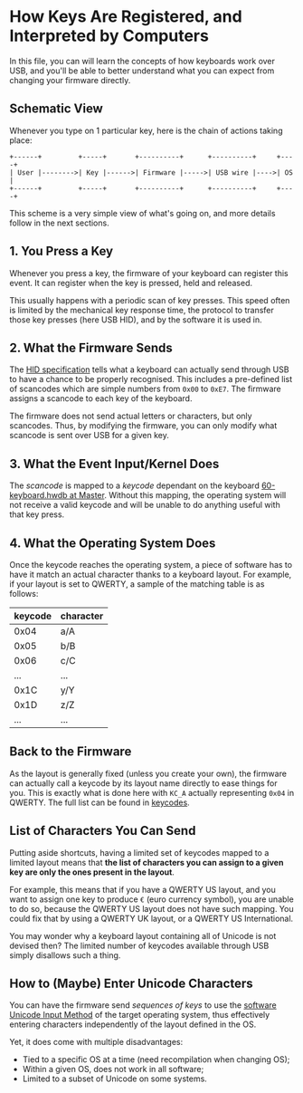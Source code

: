 # How Keys Are Registered, and Interpreted by Computers

In this file, you can will learn the concepts of how keyboards work over USB,
and you'll be able to better understand what you can expect from changing your
firmware directly.

## Schematic View

Whenever you type on 1 particular key, here is the chain of actions taking
place:

``` text
+------+         +-----+       +----------+      +----------+     +----+
| User |-------->| Key |------>| Firmware |----->| USB wire |---->| OS |
+------+         +-----+       +----------+      +----------+     +----+
```

This scheme is a very simple view of what's going on, and more details follow
in the next sections.

## 1. You Press a Key

Whenever you press a key, the firmware of your keyboard can register this event.
It can register when the key is pressed, held and released.

This usually happens with a periodic scan of key presses. This speed often is limited by the mechanical key response time, the protocol to transfer those key presses (here USB HID), and by the software it is used in.

## 2. What the Firmware Sends

The [HID specification](https://www.usb.org/sites/default/files/documents/hut1_12v2.pdf) tells what a keyboard can actually send through USB to have a chance to be properly recognised. This includes a pre-defined list of scancodes which are simple numbers from `0x00` to `0xE7`. The firmware assigns a scancode to each key of the keyboard.

The firmware does not send actual letters or characters, but only scancodes.
Thus, by modifying the firmware, you can only modify what scancode is sent over
USB for a given key.

## 3. What the Event Input/Kernel Does

The *scancode* is mapped to a *keycode* dependant on the keyboard [60-keyboard.hwdb at Master](https://github.com/systemd/systemd/blob/master/hwdb/60-keyboard.hwdb). Without this mapping, the operating system will not receive a valid keycode and will be unable to do anything useful with that key press.

## 4. What the Operating System Does

Once the keycode reaches the operating system, a piece of software has to have
it match an actual character thanks to a keyboard layout. For example, if your
layout is set to QWERTY, a sample of the matching table is as follows:

| keycode | character |
|---------|-----------|
| 0x04 | a/A |
| 0x05 | b/B |
| 0x06 | c/C |
| ... | ... |
| 0x1C | y/Y |
| 0x1D | z/Z |
| ... | ... |

## Back to the Firmware

As the layout is generally fixed (unless you create your own), the firmware can actually call a keycode by its layout name directly to ease things for you. This is exactly what is done here with `KC_A` actually representing `0x04` in QWERTY. The full list can be found in [keycodes](keycodes.md).

## List of Characters You Can Send

Putting aside shortcuts, having a limited set of keycodes mapped to a limited layout means that **the list of characters you can assign to a given key are only the ones present in the layout**.

For example, this means that if you have a QWERTY US layout, and you want to assign one key to produce `€` (euro currency symbol), you are unable to do so, because the QWERTY US layout does not have such mapping. You could fix that by using a QWERTY UK layout, or a QWERTY US International.

You may wonder why a keyboard layout containing all of Unicode is not devised then? The limited number of keycodes available through USB simply disallows such a thing.

## How to (Maybe) Enter Unicode Characters

You can have the firmware send *sequences of keys* to use the [software Unicode Input Method](https://en.wikipedia.org/wiki/Unicode_input#Hexadecimal_input) of the target operating system, thus effectively entering characters independently of the layout defined in the OS.

Yet, it does come with multiple disadvantages:

 - Tied to a specific OS at a time (need recompilation when changing OS);
 - Within a given OS, does not work in all software;
 - Limited to a subset of Unicode on some systems.
